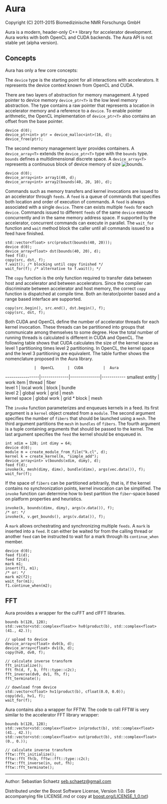 # Aura

Copyright (C) 2011-2015 Biomedizinische NMR Forschungs GmbH


Aura is a modern, header-only C++ library for accelerator development. Aura 
works with both OpenCL and CUDA backends. The Aura API is not stable yet (alpha
version).

## Concepts

Aura has only a few core concepts:

The `device` type is the starting point for all interactions with accelerators. It represents the device context known from OpenCL and CUDA. 

There are two layers of abstraction for memory management. A typed pointer to device memory `device_ptr<T>` is the low level memory abstraction. The type contains a raw pointer that represents a location in accelerator memory and a reference to a `device`. To enable pointer arithmetic, the OpenCL implementation of `device_ptr<T>` also contains an offset from the base pointer.

~~~{.cpp}
device d(0);
device_ptr<int> ptr = device_malloc<int>(16, d);
device_free(ptr);
~~~

The second memory management layer provides containers. A `device_array<T>` extends the `device_ptr<T>` type with the `bounds` type. `bounds` defines a multidimensional discrete space. A `device_array<T>` represents a continuous block of device memory of size ![bounds](https://raw.github.com/sschaetz/aura/develop/thoughts/bounds_formula.png).

~~~{.cpp}
device d(0);
device_array<int> array1(40, d);
device_array<int> array2(bounds(40, 20, 10), d);
~~~

Commands such as memory transfers and kernel invocations are issued to an accelerator through `feeds`. A `feed` is a queue of commands that specifies both location and order of execution of commands. A `feed` is always associated with a single `device`. There can exists multiple `feeds` for each `device`. Commands issued to different `feeds` of the same `device` execute concurrently and in the same memory address space. If supported by the accelerator, concurrent commands can execute in parallel. The `wait_for` function and `wait` method block the caller until all commands issued to a feed have finished.

~~~{.cpp}
std::vector<float> src(product(bounds(40, 20)));
device d(0);
device_array<float> dst(bounds(40, 20), d);
feed f(d);
copy(src, dst, f);
f.wait(); /* blocking until copy finished */
wait_for(f); /* alternative to f.wait(); */
~~~

The `copy` function is the only function required to transfer data between host and accelerator and between accelerators. Since the compiler can discriminate between accelerator and host memory, the correct `copy` function is dispatched at compile time. Both an iterator/pointer based and a range based interface are supported.

~~~{.cpp}
copy(src.begin(), src.end(), dst.begin(), f);
copy(src, dst, f);
~~~

Both CUDA and OpenCL define the number of accelerator threads for each kernel invocation. These threads can be partitioned into groups that communicate among themselves to some degree. How the total number of running threads is calculated is different in CUDA and OpenCL. The following table shows that CUDA calculates the size of the kernel space as level 1 partitioning times level 2 partitioning. In OpenCL, the kernel space and the level 3 partitioning are equivalent. The table further shows the nomenclature proposed in the Aura library. 

                 |  OpenCL      |  CUDA         |  Aura 
-----------------|--------------|---------------|------------
 smallest entity |  work item   |  thread       |  fiber    
 level 1         |  local work  |  block        |  bundle   
 level 2         |  global work |  grid         |  mesh     
 kernel space    |  global work |  grid * block |  mesh      



The `invoke` function parameterizes and enqueues kernels in a feed. Its first argument is a `kernel` object created from a `module`. The second argument specifies the number of `fibers` that should be launched using a `mesh`. The third argument partitions the `mesh` in `bundles` of `fibers`. The fourth argument is a tuple
containing arguments that should be passed to the kernel. The last argument specifies the `feed` the kernel should be enqueued in.

~~~{.cpp}
int xdim = 128; int dimy = 64;
device d(0);
module m = create_module_from_file("k.cl", d);
kernel k = create_kernel(m, "simple_add");
device_array<int> v(bounds(xdim, dimy), d);
feed f(d);
invoke(k, mesh(dimy, dimx), bundle(dimx), args(vec.data()), f);
wait_for(f);
~~~

If the space of `fibers` can be partitioned arbitrarily, that is, if the kernel contains no synchronization points, kernel invocation can be simplified. The `invoke` function can determine how to best partition the `fiber`-space based on platform properties and heuristics.

~~~{.cpp}
invoke(k, bounds(dimx, dimy), args(v.data()), f);
/* or: */
invoke(k, v.get_bounds(), args(v.data()), f);
~~~

A `mark` allows orchestrating and synchronizing multiple `feeds`. A `mark` is inserted into a `feed`. It can either be waited for from the calling thread or another `feed` can be instructed to wait for a mark through its `continue_when` member.

~~~{.cpp}
device d(0);  
feed f1(d);
feed f2(d);
mark m1;
insert(f1, m1);
/* or: */
mark m2(f2);
wait_for(m1);
f1.continue_when(m2);
~~~

## FFT

Aura provides a wrapper for the cuFFT and clFFT libraries. 

~~~{.cpp}
bounds b(128, 128);
std::vector<std::complex<float>> hv0(product(b), std::complex<float>(41., 42.));

// upload to device
device_array<cfloat> dv0(b, d);
device_array<cfloat> dv1(b, d);
copy(hv0, dv0, f);

// calculate inverse transform
fft_initialize();
fft fh(d, f, b, fft::type::c2c);
fft_inverse(dv0, dv1, fh, f);
fft_terminate();

// download from device
std::vector<cfloat> hv1(product(b), cfloat(0.0, 0.0));
copy(dv1, hv1, f);
wait_for(f);
~~~

Aura contains also a wrapper for FFTW. The code to call FFTW is very similar to the accelerator FFT library wrapper:

~~~{.cpp}
bounds b(128, 128);
std::vector<std::complex<float>> in(product(b), std::complex<float>(41., 42.));
std::vector<std::complex<float>> out(product(b), std::complex<float>(0., 0.));

// calculate inverse transform
fftw::fft_initialize();
fftw::fft fh(b, fftw::fft::type::c2c);
fftw::fft_inverse(in, out, fh);
fftw::fft_terminate();
~~~


----------------------------

Author: Sebastian Schaetz <seb.schaetz@gmail.com>

Distributed under the Boost Software License, Version 1.0.
(See accompanying file LICENSE.md or copy at 
[boost.org/LICENSE_1_0.txt](http://www.boost.org/LICENSE_1_0.txt "boost.org/LICENSE_1_0.txt"))



